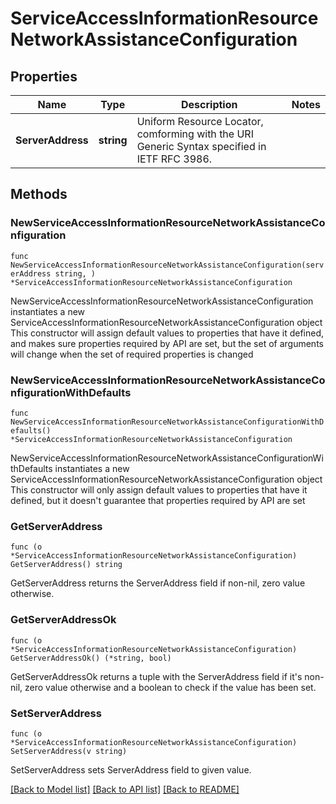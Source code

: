 # ServiceAccessInformationResourceNetworkAssistanceConfiguration

## Properties

Name | Type | Description | Notes
------------ | ------------- | ------------- | -------------
**ServerAddress** | **string** | Uniform Resource Locator, comforming with the URI Generic Syntax specified in IETF RFC 3986. | 

## Methods

### NewServiceAccessInformationResourceNetworkAssistanceConfiguration

`func NewServiceAccessInformationResourceNetworkAssistanceConfiguration(serverAddress string, ) *ServiceAccessInformationResourceNetworkAssistanceConfiguration`

NewServiceAccessInformationResourceNetworkAssistanceConfiguration instantiates a new ServiceAccessInformationResourceNetworkAssistanceConfiguration object
This constructor will assign default values to properties that have it defined,
and makes sure properties required by API are set, but the set of arguments
will change when the set of required properties is changed

### NewServiceAccessInformationResourceNetworkAssistanceConfigurationWithDefaults

`func NewServiceAccessInformationResourceNetworkAssistanceConfigurationWithDefaults() *ServiceAccessInformationResourceNetworkAssistanceConfiguration`

NewServiceAccessInformationResourceNetworkAssistanceConfigurationWithDefaults instantiates a new ServiceAccessInformationResourceNetworkAssistanceConfiguration object
This constructor will only assign default values to properties that have it defined,
but it doesn't guarantee that properties required by API are set

### GetServerAddress

`func (o *ServiceAccessInformationResourceNetworkAssistanceConfiguration) GetServerAddress() string`

GetServerAddress returns the ServerAddress field if non-nil, zero value otherwise.

### GetServerAddressOk

`func (o *ServiceAccessInformationResourceNetworkAssistanceConfiguration) GetServerAddressOk() (*string, bool)`

GetServerAddressOk returns a tuple with the ServerAddress field if it's non-nil, zero value otherwise
and a boolean to check if the value has been set.

### SetServerAddress

`func (o *ServiceAccessInformationResourceNetworkAssistanceConfiguration) SetServerAddress(v string)`

SetServerAddress sets ServerAddress field to given value.



[[Back to Model list]](../README.md#documentation-for-models) [[Back to API list]](../README.md#documentation-for-api-endpoints) [[Back to README]](../README.md)


